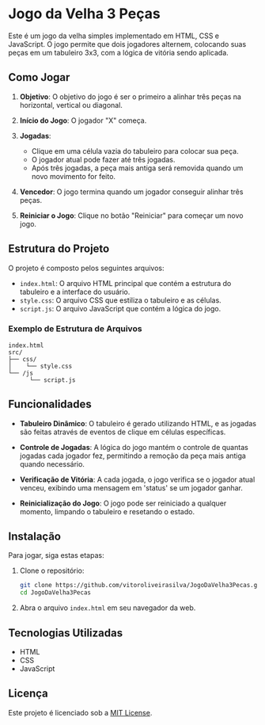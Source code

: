 # Jogo da Velha 3 Peças

Este é um jogo da velha simples implementado em HTML, CSS e JavaScript. O jogo permite que dois jogadores alternem, colocando suas peças em um tabuleiro 3x3, com a lógica de vitória sendo aplicada.

## Como Jogar

1. **Objetivo**: O objetivo do jogo é ser o primeiro a alinhar três peças na horizontal, vertical ou diagonal.

2. **Início do Jogo**: O jogador "X" começa.

3. **Jogadas**:
   - Clique em uma célula vazia do tabuleiro para colocar sua peça.
   - O jogador atual pode fazer até três jogadas.
   - Após três jogadas, a peça mais antiga será removida quando um novo movimento for feito.

4. **Vencedor**: O jogo termina quando um jogador conseguir alinhar três peças.

5. **Reiniciar o Jogo**: Clique no botão "Reiniciar" para começar um novo jogo.

## Estrutura do Projeto

O projeto é composto pelos seguintes arquivos:

- `index.html`: O arquivo HTML principal que contém a estrutura do tabuleiro e a interface do usuário.
- `style.css`: O arquivo CSS que estiliza o tabuleiro e as células.
- `script.js`: O arquivo JavaScript que contém a lógica do jogo.

### Exemplo de Estrutura de Arquivos

```
index.html
src/
├── css/
│    └── style.css
└── /js
      └── script.js
```

## Funcionalidades

- **Tabuleiro Dinâmico**: O tabuleiro é gerado utilizando HTML, e as jogadas são feitas através de eventos de clique em células específicas.

- **Controle de Jogadas**: A lógica do jogo mantém o controle de quantas jogadas cada jogador fez, permitindo a remoção da peça mais antiga quando necessário.

- **Verificação de Vitória**: A cada jogada, o jogo verifica se o jogador atual venceu, exibindo uma mensagem em 'status' se um jogador ganhar.

- **Reinicialização do Jogo**: O jogo pode ser reiniciado a qualquer momento, limpando o tabuleiro e resetando o estado.

## Instalação

Para jogar, siga estas etapas:

1. Clone o repositório:
   ```bash
   git clone https://github.com/vitoroliveirasilva/JogoDaVelha3Pecas.git
   cd JogoDaVelha3Pecas
   ```

2. Abra o arquivo `index.html` em seu navegador da web.

## Tecnologias Utilizadas

- HTML
- CSS
- JavaScript

## Licença

Este projeto é licenciado sob a [MIT License](LICENSE).
